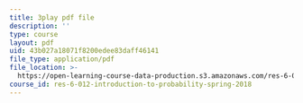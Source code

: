 ```yaml
---
title: 3play pdf file
description: ''
type: course
layout: pdf
uid: 43b027a18071f8200edee83daff46141
file_type: application/pdf
file_location: >-
  https://open-learning-course-data-production.s3.amazonaws.com/res-6-012-introduction-to-probability-spring-2018/43b027a18071f8200edee83daff46141_gJSPef9zC0c.pdf
course_id: res-6-012-introduction-to-probability-spring-2018
---
```

